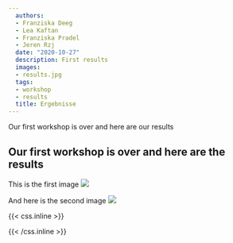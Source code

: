 ```yaml
---
  authors:
  - Franziska Deeg
  - Lea Kaftan
  - Franziska Pradel
  - Jeren Rzj
  date: "2020-10-27"
  description: First results
  images:
  - results.jpg
  tags:
  - workshop
  - results
  title: Ergebnisse
---
```

  
  
  Our first workshop is over and here are our results
<!--more-->
  ## Our first workshop is over and here are the results
  
This is the first image
![](/post/ergebnisse_files/menti_wc_green.jpg)


And here is the second image
![](/post/ergebnisse_files/menti_wc_green2.jpg)


{{< css.inline >}}
<style>
.canon { background: white; width: 100%; height: auto;}
</style>
{{< /css.inline >}}

